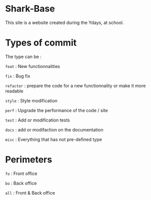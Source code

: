 # Shark-Base
This site is a website created during the Ydays, at school.

# Types of commit
The type can be :

`feat` : New functionnalities 

`fix` : Bug fix 

`refactor` : prepare the code for a new functionnality or make it more readable

`style` : Style modification 

`perf` : Upgrade the performance of the code / site

`test` : Add or modification tests

`docs` : add or modifaction on the documentation

`misc` : Everything that has not pre-defined type

# Perimeters

`fo` : Front office

`bo` : Back office

`all` : Front & Back office